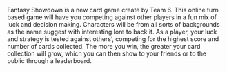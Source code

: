 Fantasy Showdown is a new card game create by Team 6. This online turn based game will have you competing against other players in a fun mix of luck and decision making. Characters will be from all sorts of backgrounds as the name suggest with interesting lore to back it. As a player, your luck and strategy is tested against others’, competing for the highest score and number of cards collected. The more you win, the greater your card collection will grow, which you can then show to your friends or to the public through a leaderboard.

